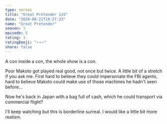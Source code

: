 ```yaml
---
type: series
title: "Great Pretender 1x5"
date: "2020-08-21T19:27:23"
name: "Great Pretender"
season: 1
episode: 5
rating: 3
ratingEmoji: "⭐️⭐️⭐️"
share: false
---
```


A con inside a con, the whole show is a con.

Poor Makoto got played real good, not once but twice. A little bit of a stretch if you ask me. First hard to believe they could impersonate the FBI agents, hard to believe Makoto could make use of those machines he hadn't seen before...

Now he's back in Japan with a bag full of cash, which he could transport via commercial flight?

I'll keep watching but this is borderline surreal. I would like a little bit more realism.
